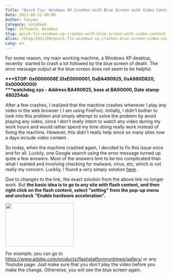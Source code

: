 ```yaml
---
Title: "Quick Fix: Windows XP Crashes with Blue Screen with Video Content"
Date: 2011-09-22 00:06
Author: Yunyao
Category: notebook
Tags: Software, Windows
Slug: quick-fix-windows-xp-crashes-with-blue-screen-with-video-content
Alias: /blog/2011/09/quick-fix-windows-xp-crashes-blue-screen-video-content
Lang: en
---
```


For some reason, my main working machine, a Windows XP desktop, recently  started to crash a lot followed by the blue screen of death. The error message output at the blue screen does not seem to be helpful.  

**\*\*\*STOP: 0x0000008E (0xE0000001, 0xBA490925, 0xA880D820, 0x00000000)**  
**\*\*\*watchdog.sys - Address BA490925, base at BA90000, Date stamp 480254ab**

After a few crashes, I realized that the machine crashes whenever I play any video in the web browser ( I am using FireFox). Initially, I didn't bother to look into this problem and simply attempt to solve the problem by avoid playing any video, since I don't really intent to watch any video during my work hours and would rather spend my time doing really work instead of fixing the machine. However, this didn't really help since so many sites now a days include video content .

So today, when the machine crashed again, I decided to fix this issue once and for all. Luckily, one Google search using the error message turned up quite a few answers. Most of the answers tent to be too complicated than what I wanted and involving checking for malware, virus, etc, which is not really my concern. Luckily, I found a very simply solution [here](https://forums.adobe.com/thread/798985).

Due to changes to the link, the exact solution from the above link no longer work. But **the basic idea is to go to any site with flash content, and then right click on the flash content, select "setting" from the pop-up menu and uncheck** **"Enable hardware acceleration".**

**<img src="https://www.macromedia.com/support/documentation/en/flashplayer/help/images/display_en.gif" width="213" height="136" />**

For example, you can go to <https://www.adobe.com/products/flashplatformruntimes/gallery/> or any Youtube page. Just make sure that you don't play the video before you make the change. Otherwise, you will see the blue screen again.

